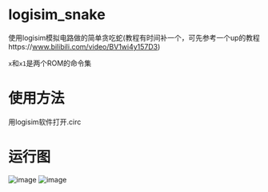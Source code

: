 # logisim_snake
使用logisim模拟电路做的简单贪吃蛇(教程有时间补一个，可先参考一个up的教程https://www.bilibili.com/video/BV1wi4y157D3)

`x`和`x1`是两个ROM的命令集

# 使用方法
用logisim软件打开.circ

# 运行图
![image](https://user-images.githubusercontent.com/35139537/114476386-af641d00-9c2c-11eb-9afe-4c60abd6f833.png)
![image](https://user-images.githubusercontent.com/35139537/114476469-dae70780-9c2c-11eb-9c33-76670c459ab2.png)

